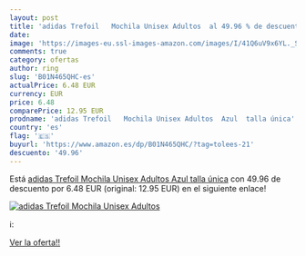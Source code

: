 ```yaml
---
layout: post
title: 'adidas Trefoil   Mochila Unisex Adultos  al 49.96 % de descuento'
date: 
image: 'https://images-eu.ssl-images-amazon.com/images/I/41Q6uV9x6YL._SL200_.jpg'
comments: true
category: ofertas
author: ring
slug: 'B01N465QHC-es'
actualPrice: 6.48 EUR
currency: EUR
price: 6.48
comparePrice: 12.95 EUR
prodname: 'adidas Trefoil   Mochila Unisex Adultos  Azul  talla única'
country: 'es'
flag: '🇪🇸'
buyurl: 'https://www.amazon.es/dp/B01N465QHC/?tag=tolees-21'
descuento: '49.96'
---
```


Está [adidas Trefoil   Mochila Unisex Adultos  Azul  talla única](https://www.amazon.es/dp/B01N465QHC/?tag=tolees-21) con 49.96 de descuento por 6.48 EUR (original: 12.95 EUR) en el siguiente enlace!

[![adidas Trefoil   Mochila Unisex Adultos ](https://images-eu.ssl-images-amazon.com/images/I/41Q6uV9x6YL._SL200_.jpg)](https://www.amazon.es/dp/B01N465QHC/?tag=tolees-21)

ℹ️:


[Ver la oferta!!](https://www.amazon.es/dp/B01N465QHC/?tag=tolees-21)
